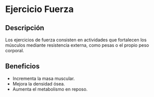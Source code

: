 # Ejercicio Fuerza

## Descripción
Los ejercicios de fuerza consisten en actividades que fortalecen los músculos mediante resistencia externa, como pesas o el propio peso corporal.

## Beneficios
- Incrementa la masa muscular.
- Mejora la densidad ósea.
- Aumenta el metabolismo en reposo.